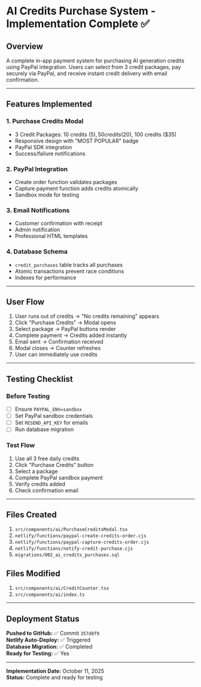 # AI Credits Purchase System - Implementation Complete ✅

## Overview
A complete in-app payment system for purchasing AI generation credits using PayPal integration. Users can select from 3 credit packages, pay securely via PayPal, and receive instant credit delivery with email confirmation.

---

## Features Implemented

### 1. Purchase Credits Modal
- 3 Credit Packages: 10 credits ($5), 50 credits ($20), 100 credits ($35)
- Responsive design with "MOST POPULAR" badge
- PayPal SDK integration
- Success/failure notifications

### 2. PayPal Integration
- Create order function validates packages
- Capture payment function adds credits atomically
- Sandbox mode for testing

### 3. Email Notifications
- Customer confirmation with receipt
- Admin notification
- Professional HTML templates

### 4. Database Schema
- `credit_purchases` table tracks all purchases
- Atomic transactions prevent race conditions
- Indexes for performance

---

## User Flow

1. User runs out of credits → "No credits remaining" appears
2. Click "Purchase Credits" → Modal opens
3. Select package → PayPal buttons render
4. Complete payment → Credits added instantly
5. Email sent → Confirmation received
6. Modal closes → Counter refreshes
7. User can immediately use credits

---

## Testing Checklist

### Before Testing
- [ ] Ensure `PAYPAL_ENV=sandbox`
- [ ] Set PayPal sandbox credentials
- [ ] Set `RESEND_API_KEY` for emails
- [ ] Run database migration

### Test Flow
1. Use all 3 free daily credits
2. Click "Purchase Credits" button
3. Select a package
4. Complete PayPal sandbox payment
5. Verify credits added
6. Check confirmation email

---

## Files Created

1. `src/components/ai/PurchaseCreditsModal.tsx`
2. `netlify/functions/paypal-create-credits-order.cjs`
3. `netlify/functions/paypal-capture-credits-order.cjs`
4. `netlify/functions/notify-credit-purchase.cjs`
5. `migrations/002_ai_credits_purchases.sql`

## Files Modified

1. `src/components/ai/CreditCounter.tsx`
2. `src/components/ai/index.ts`

---

## Deployment Status

**Pushed to GitHub:** ✅ Commit `357d8f9`  
**Netlify Auto-Deploy:** ✅ Triggered  
**Database Migration:** ✅ Completed  
**Ready for Testing:** ✅ Yes

---

**Implementation Date:** October 11, 2025  
**Status:** Complete and ready for testing
